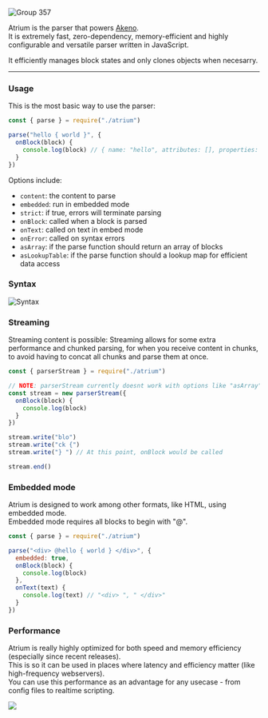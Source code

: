![Group 357](https://github.com/user-attachments/assets/f6377875-ba97-4a1b-80aa-2ce5ff0374ae)

Atrium is the parser that powers [Akeno](https://github.com/the-lstv/Akeno).<br>
It is extremely fast, zero-dependency, memory-efficient and highly configurable and versatile parser written in JavaScript.

It efficiently manages block states and only clones objects when necesarry.

---

### Usage
This is the most basic way to use the parser:
```js
const { parse } = require("./atrium")

parse("hello { world }", {
  onBlock(block) {
    console.log(block) // { name: "hello", attributes: [], properties: { world: [ true ] } }
  }
})
```
Options include:
- `content`: the content to parse
- `embedded`: run in embedded mode
- `strict`: if true, errors will terminate parsing
- `onBlock`: called when a block is parsed
- `onText`: called on text in embed mode
- `onError`: called on syntax errors
- `asArray`: if the parse function should return an array of blocks
- `asLookupTable`: if the parse function should a lookup map for efficient data access

### Syntax
![Syntax](https://github.com/user-attachments/assets/29618798-503f-464b-8028-7d9619207594)


### Streaming
Streaming content is possible:
Streaming allows for some extra performance and chunked parsing, for when you receive content in chunks, to avoid having to concat all chunks and parse them at once.
```js
const { parserStream } = require("./atrium")

// NOTE: parserStream currently doesnt work with options like "asArray".
const stream = new parserStream({
  onBlock(block) {
    console.log(block)
  }
})

stream.write("blo")
stream.write("ck {")
stream.write("} ") // At this point, onBlock would be called

stream.end()
```
### Embedded mode
Atrium is designed to work among other formats, like HTML, using embedded mode.<br>
Embedded mode requires all blocks to begin with "@".
```js
const { parse } = require("./atrium")

parse("<div> @hello { world } </div>", {
  embedded: true,
  onBlock(block) {
    console.log(block)
  },
  onText(text) {
    console.log(text) // "<div> ", " </div>"
  }
})
```
### Performance
Atrium is really highly optimized for both speed and memory efficiency (especially since recent releases).<br>
This is so it can be used in places where latency and efficiency matter (like high-frequency webservers).<br>
You can use this performance as an advantage for any usecase - from config files to realtime scripting.

<img src="https://github.com/user-attachments/assets/e7c25ac9-4576-455b-94a9-093d7e53aae3">
